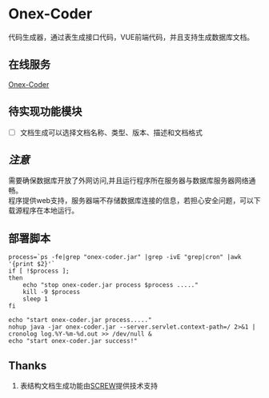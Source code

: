 # Onex-Coder
代码生成器，通过表生成接口代码，VUE前端代码，并且支持生成数据库文档。

## 在线服务
[Onex-Coder](https://onex-coder.nb6868.com)

## 待实现功能模块
* [ ] 文档生成可以选择文档名称、类型、版本、描述和文档格式

## *注意*
需要确保数据库开放了外网访问,并且运行程序所在服务器与数据库服务器网络通畅。      
程序提供web支持，服务器端不存储数据库连接的信息，若担心安全问题，可以下载源程序在本地运行。

## 部署脚本
```shell
process=`ps -fe|grep "onex-coder.jar" |grep -ivE "grep|cron" |awk '{print $2}'`
if [ !$process ];
then
	echo "stop onex-coder.jar process $process ....."
	kill -9 $process
	sleep 1
fi

echo "start onex-coder.jar process....."
nohup java -jar onex-coder.jar --server.servlet.context-path=/ 2>&1 | cronolog log.%Y-%m-%d.out >> /dev/null &
echo "start onex-coder.jar success!"
```

## Thanks
1. 表结构文档生成功能由[SCREW](https://github.com/pingfangushi/screw)提供技术支持
